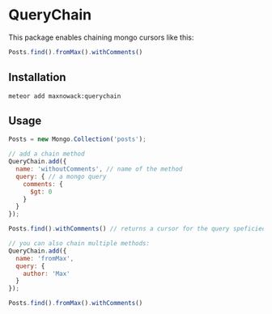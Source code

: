 # QueryChain
This package enables chaining mongo cursors like this:
````javascript
Posts.find().fromMax().withComments()
````

## Installation
````
meteor add maxnowack:querychain
````

## Usage

````javascript
Posts = new Mongo.Collection('posts');

// add a chain method
QueryChain.add({
  name: 'withoutComments', // name of the method
  query: { // a mongo query
    comments: {
      $gt: 0
    }
  }
});

Posts.find().withComments() // returns a cursor for the query speficied above

// you can also chain multiple methods:
QueryChain.add({
  name: 'fromMax',
  query: {
    author: 'Max'
  }
});

Posts.find().fromMax().withComments()
````
